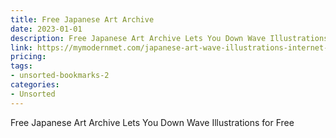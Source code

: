 ```yaml
---
title: Free Japanese Art Archive
date: 2023-01-01
description: Free Japanese Art Archive Lets You Down Wave Illustrations for Free
link: https://mymodernmet.com/japanese-art-wave-illustrations-internet-archive/
pricing: 
tags: 
- unsorted-bookmarks-2 
categories: 
- Unsorted 
---
```


Free Japanese Art Archive Lets You Down Wave Illustrations for Free